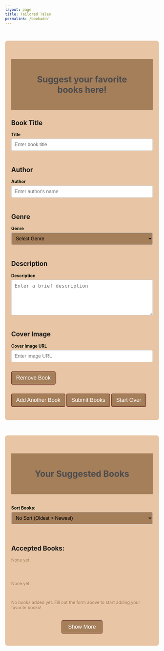 ```yaml
---
layout: page
title: Tailored Tales
permalink: /bookadd/
---
```

<style>
    .container {
        max-width: 600px;
        margin: 50px auto;
        padding: 20px;
        background-color: #E8C5A4;
        border-radius: 8px;
    }
    

    h1 {
        background: #a57e5a;
        padding: 50px;
        font-size: 2em;
        text-align: center;
        color: #4C4C4C;
    }

    .container > h2 {
        margin: 20px 0 10px;
        font-size: 1.5em;
        color: #4C4C4C !important;
    }
    .container2 {
        max-width: 800px;
        margin: 50px auto;
        padding: 20px;
        background-color: #E8C5A4;
        border-radius: 8px;
    }
    .container2 > h2 {
        margin: 20px 0 10px;
        font-size: 1.5em;
        color: #4C4C4C !important;
    }

    h3 {
        color: #E8C5A4;

    }

    label {
        display: block;
        margin-bottom: 5px;
        font-weight: bold;
        color: black;
        color: #0d160b;
    }

    input, textarea, select {
        width: 100%;
        padding: 10px;
        margin-bottom: 20px;
        border: 1px solid #ccc;
        border-radius: 4px;
        font-size: 16px;
    }
    
    select {
        background-color: #a57e5a;

    }

    button {
        padding: 10px 15px;
        font-size: 18px;
        margin: 10px 0;
        color: white;
        background-color: #a57e5a;
        border-radius: 4px;
        cursor: pointer;
        border: 1px solid #500A0A;
    }

    button:hover {
        background-color: #500A0A;
        transition: 0.3s;
    }

    .start_over {
        margin-top: 20px;
        color: white;
        border: none;
        padding: 10px 15px;
        cursor: pointer;
        border-radius: 4px;
        border: 1px solid #500A0A;
    }

    .start_over:hover {
        background-color: #500A0A;
        transition: 0.3s;
    }

    /* Styling for Book List */
    #book-list-content {
        display: flex;
        flex-wrap: wrap;
        gap: 20px;
        justify-content: center;
    }

    .book {
        background-color: #a57e5a;
        padding: 15px;
        border: 1px solid #ccc;
        border-radius: 8px;
        max-width: 200px;
        box-shadow: 0 4px 8px rgba(0, 0, 0, 0.1);
        text-align: center;
        color: #faebd8;
    }

    .book h2 {
        color: #E8C5A4;
        font-size: 1.2em;
        margin-bottom: 10px;
    }

    .book p {
        color: #E8C5A4;
        margin: 5px 0;
        font-size: 0.9em;
    }

    .book img {
        max-width: 100px;
        height: auto;
        margin: 10px auto;
        display: block;
        border-radius: 4px;
    }

    .book-options {
        display: flex;
        flex-wrap: wrap;
        gap: 0.5em;
    }

    .book-options button {
        width: 45%;
        font-size: 11px;
    }


    /*expand button code*/
    #book-list-content.collapsed .book {
    display: none;
    }

    #book-list-content.collapsed .book:nth-child(-n+3) {
        display: block;
    }

    #book-list-content {
        overflow: hidden;
        transition: max-height 0.5s ease;
    }

    #book-list-content.collapsed {
        max-height: 680px; 
    }

    #toggle-books {
        display: block;
        margin: 20px auto;
        padding: 10px 20px;
        background-color: #a57e5a;
        color: white;
        border: 1px solid #500A0A;
        border-radius: 4px;
        cursor: pointer;
    }

    #toggle-books:hover {
        background-color: #500A0A;
        transition: 0.3s;
    }

    .admin-button {
    display: none;
    }
</style>

<div class="container">
    <h1>Suggest your favorite books here!</h1>
    <form id="book-form">
        <div id="books-container">
            <div class="book-entry">
                <h2>Book Title</h2>
                <label for="title">Title</label>
                <input type="text" class="title" placeholder="Enter book title" required>
                <h2>Author</h2>
                <label for="author">Author</label>
                <input type="text" class="author" placeholder="Enter author's name" required>
                <h2>Genre</h2>
                <label for="genre">Genre</label>
                <select class="genre" required>
                    <option value="">Select Genre</option>
                    <option value="Classics">Classics</option>
                    <option value="Fantasy">Fantasy</option>
                    <option value="Nonfiction">Nonfiction</option>
                    <option value="Historical Fiction">Historical Fiction</option>
                    <option value="Suspense/Thriller">Suspense/Thriller</option>
                    <option value="Romance">Romance</option>
                    <option value="Dystopian">Dystopian</option>
                    <option value="Mystery">Mystery</option>
                </select>
                <h2>Description</h2>
                <label for="description">Description</label>
                <textarea class="description" rows="5" placeholder="Enter a brief description" required></textarea>
                <h2>Cover Image</h2>
                <label for="cover_url">Cover Image URL</label>
                <input type="url" class="cover_url" placeholder="Enter image URL" required>
                <button type="button" class="remove-book">Remove Book</button>
            </div>
        </div>
        <button type="button" id="add-book">Add Another Book</button>
        <button type="submit">Submit Books</button>
        <button type="reset" class="start_over">Start Over</button>
    </form>
</div>

<div id="book-list" class="container2">
    <h1>Your Suggested Books</h1><br>
    <label for="sort-books">Sort Books:</label>
    <select id="sort-books">
        <option value="none">No Sort (Oldest > Newest)</option>
        <option value="alphabetical">Alphabetically</option>
    </select>
    <br><br>
    <div id="accepted-books-container">
    <h2>Accepted Books:</h2>
    <p id="accepted-books-list" style="color: #a57e5a;">None yet.</p></div>
    <div id="rejected-books-container">
    <h3>Rejected Books:</h3>
    <p id="rejected-books-list" style="color: #a57e5a;">None yet.</p></div><br>
    <div id="book-list-content" class="collapsed">
        <p style="color: #a57e5a">No books added yet. Fill out the form above to start adding your favorite books!</p>
    </div>
    <button id="toggle-books">Show More</button>
</div>


<script type="module">
    import { pythonURI, fetchOptions } from '{{ site.baseurl }}/assets/js/api/config.js';

    document.getElementById('add-book').addEventListener('click', () => {
        const container = document.getElementById('books-container');
        const newEntry = document.createElement('div');
        newEntry.classList.add('book-entry');
        newEntry.innerHTML = `
            <h2>Book Title</h2>
            <label>Title</label>
            <input type="text" class="title" placeholder="Enter book title" required>

            <h2>Author</h2>
            <label>Author</label>
            <input type="text" class="author" placeholder="Enter author's name" required>

            <h2>Genre</h2>
            <label>Genre</label>
            <select class="genre" required>
                <option value="">Select Genre</option>
                <option value="Classics">Classics</option>
                <option value="Fantasy">Fantasy</option>
                <option value="Nonfiction">Nonfiction</option>
                <option value="Historical Fiction">Historical Fiction</option>
                <option value="Suspense/Thriller">Suspense/Thriller</option>
                <option value="Romance">Romance</option>
                <option value="Dystopian">Dystopian</option>
                <option value="Mystery">Mystery</option>
            </select>

            <h2>Description</h2>
            <label>Description</label>
            <textarea class="description" rows="5" placeholder="Enter a brief description" required></textarea>

            <h2>Cover Image</h2>
            <label>Cover Image URL</label>
            <input type="url" class="cover_url" placeholder="Enter image URL" required>

            <button type="button" class="remove-book">Remove Book</button>
        `;

        // Remove book form button
        newEntry.querySelector('.remove-book').addEventListener('click', () => {
            container.removeChild(newEntry);
        });

        container.appendChild(newEntry);
    });

    // Bulk data form submission
    document.getElementById('book-form').addEventListener('submit', async (event) => {
        event.preventDefault();

        const books = Array.from(document.querySelectorAll('.book-entry')).map(entry => ({
            title: entry.querySelector('.title').value,
            author: entry.querySelector('.author').value,
            genre: entry.querySelector('.genre').value,
            description: entry.querySelector('.description').value,
            cover_url: entry.querySelector('.cover_url').value
        }));

        if (books.length === 0) {
            alert('Please add at least one book.');
            return;
        }

        try {
            const response = await fetch(`${pythonURI}/api/suggest/bulk`, {
                method: 'POST',
                headers: {
                    'Content-Type': 'application/json'
                },
                body: JSON.stringify(books)
            });

            if (!response.ok) {
                throw new Error(`Failed to add books: ${response.statusText}`);
            }

            const result = await response.json();
            console.log('Bulk submission result:', result);

            let successCount = 0;
            let errorCount = 0;

            result.forEach(res => {
                if (res.error) {
                    console.error(`Failed to add book "${res.title}": ${res.message}`);
                    errorCount++;
                } else {
                    console.log(`Book "${res.title}" added successfully.`);
                    successCount++;
                }
            });


            // Reset form if successful
            if (successCount > 0) {
                document.getElementById('book-form').reset();
                document.getElementById('books-container').innerHTML = ''; // Clear all entries
            }
        } catch (error) {
            console.error('Error adding books:', error);
            alert(`Error: ${error.message}`);
        }
    });

    // Start over button
    document.querySelector('.start_over').addEventListener('click', () => {
        document.getElementById('books-container').innerHTML = ''; // Clear all books
    });

    document.getElementById('sort-books').addEventListener('change', fetchBooks);

    // Create display at bottom
    async function fetchBooks() {
        try {
            const response = await fetch(new URL(`${pythonURI}/api/suggest/book`), fetchOptions); // Fetch all suggested books
            if (!response.ok) {
                throw new Error('Failed to fetch books: ' + response.statusText);
            }

        const books = await response.json();

        const sortOption = document.getElementById('sort-books').value;
        if (sortOption === "alphabetical") {
            books.sort((a, b) => a.title.localeCompare(b.title));
        }

        const bookList = document.getElementById('book-list-content');
        if (books.length === 0) {
            bookList.innerHTML = '<p style="color: #000000">No books added yet. Fill out the form above to start adding your favorite books!</p>';
            return;
        }

    // Render books
    bookList.innerHTML = books
    .map(
        book => `
        <div class="book" data-id="${book.id}" data-title="${book.title}">
            <h3>${book.title}</h3>
            <p><strong>Author:</strong> ${book.author}</p>
            <p><strong>Genre:</strong> ${book.genre}</p>
            <p><strong>Description:</strong> ${book.description}</p>
            <img src="${book.cover_url}" alt="Cover image of ${book.title}">
            <div class="book-options">
                <button class="updateButton" data-id="${book.id}">Update</button>
                <button class="deleteButton" data-title="${book.title}">Delete</button>
                <button class="acceptButton" data-title="${book.title}">Accept</button>
                <button class="rejectButton" data-title="${book.title}">Reject</button>
            </div>
        </div>
    `
    )
    .join('');
        
        document.querySelectorAll('.updateButton').forEach(button => {
            button.addEventListener('click', (event) => {
                const id = event.target.dataset.id;
                updateBook(id);
            });
        });
        document.querySelectorAll('.deleteButton').forEach(button => {
            button.addEventListener('click', (event) => {
                const title = event.target.dataset.title; 
                deleteBook(title);
            });
        });
        document.querySelectorAll('.acceptButton').forEach(button => {
            button.addEventListener('click', (event) => {
                const title = event.target.dataset.title;
                acceptBook(title);
            });
        });
        document.querySelectorAll('.rejectButton').forEach(button => {
            button.addEventListener('click', (event) => {
                const title = event.target.dataset.title;
                rejectBook(title);
            });
        });

    } catch (error) {
        console.error('Error fetching books:', error);
    }}

    document.addEventListener('DOMContentLoaded', () => {fetchBooks();});

    const toggleButton = document.getElementById('toggle-books');
    const bookList = document.getElementById('book-list-content');

    toggleButton.addEventListener('click', () => {
        bookList.classList.toggle('collapsed');
        bookList.classList.toggle('expanded');
        
        toggleButton.textContent = 
            bookList.classList.contains('collapsed') ? 'Show More' : 'Show Less';
    });

    async function updateBook(id) {
        const bookContainer = Array.from(document.querySelectorAll('.book'))
            .find(book => book.dataset.id === id);

        if (!bookContainer) {
            alert('Book not found for update.');
            return;
        }

        const currentTitle = bookContainer.querySelector('h3').innerText;
        const currentAuthor = bookContainer.querySelector('p:nth-child(2)').innerText.split(': ')[1];
        const descriptionElement = Array.from(bookContainer.querySelectorAll('p'))
            .find(p => p.innerText.startsWith('Description:'));
        const currentDescription = descriptionElement ? descriptionElement.innerText.replace('Description: ', '') : '';
        const currentGenre = bookContainer.dataset.genre || '';
        const currentCoverUrl = bookContainer.querySelector('img').src;

        // Add editable inputs to book
        bookContainer.innerHTML = `
            <input type="text" id="edit-title" value="${currentTitle}" placeholder="Title">
            <input type="text" id="edit-author" value="${currentAuthor}" placeholder="Author">
            <select id="edit-genre">
                <option value="Classics" ${currentGenre === 'Classics' ? 'selected' : ''}>Classics</option>
                <option value="Fantasy" ${currentGenre === 'Fantasy' ? 'selected' : ''}>Fantasy</option>
                <option value="Nonfiction" ${currentGenre === 'Nonfiction' ? 'selected' : ''}>Nonfiction</option>
                <option value="Historical Fiction" ${currentGenre === 'Historical Fiction' ? 'selected' : ''}>Historical Fiction</option>
                <option value="Suspense/Thriller" ${currentGenre === 'Suspense/Thriller' ? 'selected' : ''}>Suspense/Thriller</option>
                <option value="Romance" ${currentGenre === 'Romance' ? 'selected' : ''}>Romance</option>
                <option value="Dystopian" ${currentGenre === 'Dystopian' ? 'selected' : ''}>Dystopian</option>
                <option value="Mystery" ${currentGenre === 'Mystery' ? 'selected' : ''}>Mystery</option>
            </select>
            <textarea id="edit-description" placeholder="Description">${currentDescription}</textarea>
            <input type="text" id="edit-cover-url" value="${currentCoverUrl}" placeholder="Cover URL">
            <button id="save-update">OK</button>
            <button id="cancel-update">Cancel</button>
        `;

        // Cancel update
        document.getElementById('cancel-update').addEventListener('click', () => {fetchBooks();});

        document.getElementById('save-update').addEventListener('click', async () => {
            const updatedTitle = document.getElementById('edit-title').value;
            const updatedAuthor = document.getElementById('edit-author').value;
            const updatedGenre = document.getElementById('edit-genre').value;
            const updatedDescription = document.getElementById('edit-description').value;
            const updatedCoverUrl = document.getElementById('edit-cover-url').value;

            const updatedBookData = {
                title: updatedTitle,
                author: updatedAuthor,
                genre: updatedGenre,
                description: updatedDescription,
                cover_url: updatedCoverUrl
            };

            try {
                const response = await fetch(`${pythonURI}/api/suggest/${id}`, {
                    ...fetchOptions,
                    method: 'PUT',
                    headers: {
                        'Content-Type': 'application/json'
                    },
                    body: JSON.stringify(updatedBookData)
                });

                if (!response.ok) {
                    throw new Error('Failed to update book: ' + response.statusText);
                }

                console.log('Book updated successfully');
                alert('Book updated successfully!');
                fetchBooks();
            } catch (error) {
                console.error('Error updating book:', error);
                alert('Error updating book: ' + error.message);
            }
        });
    }

    async function deleteBook(title) {
        if (confirm(`Are you sure you want to delete "${title}"?`)) {
            try {
                const response = await fetch(`${pythonURI}/api/suggest`, {
                    ...fetchOptions,
                    method: 'DELETE',
                    headers: {
                        'Content-Type': 'application/json'
                    },
                    body: JSON.stringify({ title })
                });

                if (!response.ok) {
                    throw new Error('Failed to delete book: ' + response.statusText);
                }

                console.log("Book deleted successfully");
                alert('Book deleted successfully!');
                fetchBooks();
            } catch (error) {
                console.error('Error deleting book:', error);
                alert('Error deleting book: ' + error.message);
            }
        } else {
            alert("Deletion canceled");
        }
    }

    async function acceptBook(title) {
        const bookContainer = Array.from(document.querySelectorAll('.book'))
            .find(book => book.querySelector('h3').innerText === title);

        if (!bookContainer) {
            alert('Book not found for acceptance.');
            return;
        }

        const author = bookContainer.querySelector('p:nth-child(2)').innerText.split(': ')[1];
        const genre = bookContainer.querySelector('p:nth-child(3)').innerText.split(': ')[1];
        const description = bookContainer.querySelector('p:nth-child(4)').innerText.replace('Description: ', '');
        const cover_url = bookContainer.querySelector('img').src;

        const bookData = {
            title: title,
            author: author,
            genre: genre,
            description: description,
            cover_url: cover_url
        };

        try {
            const response = await fetch(`${pythonURI}/api/suggest/accept`, { 
                ...fetchOptions,
                method: 'POST',
                headers: {
                    'Content-Type': 'application/json'
                },
                body: JSON.stringify(bookData)
            });

            if (!response.ok) {
                const errorData = await response.json();
                throw new Error(`Failed to accept book: ${errorData.error || response.statusText}`);
            }

            const response2 = await fetch(`${pythonURI}/api/suggest`, {
                ...fetchOptions,
                method: 'DELETE',
                headers: {
                    'Content-Type': 'application/json'
                },
                body: JSON.stringify({ title }) 
            });

            if (!response2.ok) {
                const errorData = await response2.json();
                throw new Error(`Failed to remove suggestion: ${errorData.error || response2.statusText}`);
            }

            acceptedBooks += (acceptedBooks ? ", " : "") + title;
            updateAcceptedBooksList(); 
            
            console.log("Book accepted successfully");
            alert('Book accepted successfully!');
            console.log("Book removed from suggestions successfully");
            fetchBooks();
        } catch (error) {
            console.error(error);
            alert(error.message);
        }
    }   

    let acceptedBooks = "";

    function updateAcceptedBooksList() {
        const acceptedBooksListElement = document.getElementById("accepted-books-list");
        acceptedBooksListElement.textContent = acceptedBooks.trim() ? acceptedBooks : "None yet.";
    }

async function rejectBook(title) {
    if (confirm(`Are you sure you want to reject "${title}"?`)) {
        try {
            const response = await fetch(`${pythonURI}/api/suggest/reject`, {
                ...fetchOptions,
                method: 'DELETE',
                headers: {
                    'Content-Type': 'application/json'
                },
                body: JSON.stringify({ title })
            });

            if (!response.ok) {
                throw new Error(response.statusText);
            }

            console.log("Book rejected successfully");
            alert('Book rejected successfully!');
            rejectedBooks += (rejectedBooks ? ", " : "") + title;
            updateRejectedBooksList();
            fetchBooks();
        } catch (error) {
            console.error('Error rejecting book:', error);
            alert('Error rejecting book: ' + error.message);
        }
    } else {
        alert("Rejection canceled");
    }
}

let rejectedBooks = "";

    function updateRejectedBooksList() {
        const rejectedBooksListElement = document.getElementById("rejected-books-list");
        rejectedBooksListElement.textContent = rejectedBooks.trim() ? rejectedBooks : "None yet.";
    }

</script>